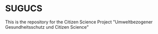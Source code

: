# SUGUCS
This is the repository for the Citizen Science Project "Umweltbezogener Gesundheitsschutz und Citizen Science"
